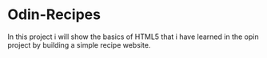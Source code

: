 # Odin-Recipes
In this project i will show the basics of HTML5 that i have learned in the opin project by building a simple recipe website.